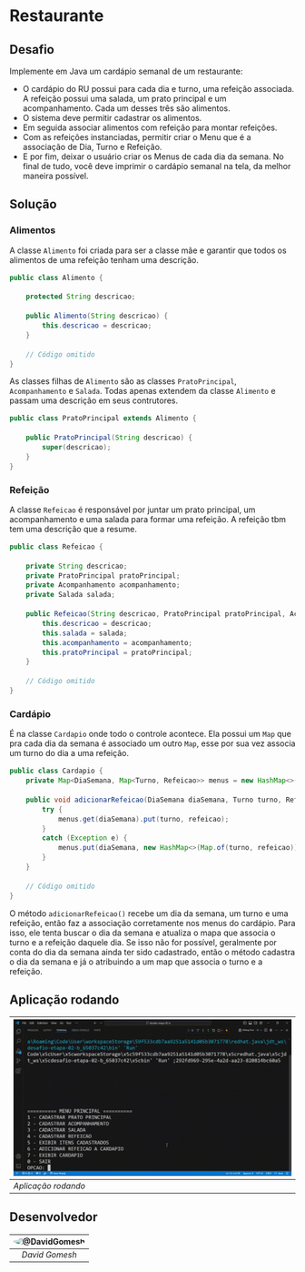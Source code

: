 # Restaurante

## Desafio

Implemente em Java um cardápio semanal de um restaurante:

- O cardápio do RU possui para cada dia e turno, uma refeição associada. A refeição possui uma salada, um prato principal e um acompanhamento. Cada um desses três são alimentos.
- O sistema deve permitir cadastrar os alimentos.
- Em seguida associar alimentos com refeição para montar refeições.
- Com as refeições instanciadas, permitir criar o Menu que é a associação de Dia, Turno e Refeição.
- E por fim, deixar o usuário criar os Menus de cada dia da semana. No final de tudo, você deve imprimir o cardápio semanal na tela, da melhor maneira possível.

## Solução

### Alimentos

A classe `Alimento` foi criada para ser a classe mãe e garantir que todos os alimentos de uma refeição tenham uma descrição.

```java
public class Alimento {
    
    protected String descricao;

    public Alimento(String descricao) {
        this.descricao = descricao;
    }

    // Código omitido
}
```

As classes filhas de `Alimento` são as classes `PratoPrincipal`, `Acompanhamento` e `Salada`. Todas apenas extendem da classe `Alimento` e passam uma descrição em seus contrutores.

```java
public class PratoPrincipal extends Alimento {

    public PratoPrincipal(String descricao) {
        super(descricao);
    }
}
```

### Refeição

A classe `Refeicao` é responsável por juntar um prato principal, um acompanhamento e uma salada para formar uma refeição. A refeição tbm tem uma descrição que a resume.

```java
public class Refeicao {

    private String descricao;
    private PratoPrincipal pratoPrincipal;
    private Acompanhamento acompanhamento;
    private Salada salada;

    public Refeicao(String descricao, PratoPrincipal pratoPrincipal, Acompanhamento acompanhamento, Salada salada) {
        this.descricao = descricao;
        this.salada = salada;
        this.acompanhamento = acompanhamento;
        this.pratoPrincipal = pratoPrincipal;
    }

    // Código omitido
}
```

### Cardápio

É na classe `Cardapio` onde todo o controle acontece. Ela possui um `Map` que pra cada dia da semana é associado um outro `Map`, esse por sua vez associa um turno do dia a uma refeição.

```java
public class Cardapio {
    private Map<DiaSemana, Map<Turno, Refeicao>> menus = new HashMap<>();

    public void adicionarRefeicao(DiaSemana diaSemana, Turno turno, Refeicao refeicao) {
        try {
            menus.get(diaSemana).put(turno, refeicao);
        }
        catch (Exception e) {
            menus.put(diaSemana, new HashMap<>(Map.of(turno, refeicao)));
        }
    }
    
    // Código omitido
}
```

O método `adicionarRefeicao()` recebe um dia da semana, um turno e uma refeição, então faz a associação corretamente nos menus do cardápio. Para isso, ele tenta buscar o dia da semana e atualiza o mapa que associa o turno e a refeição daquele dia. Se isso não for possível, geralmente por conta do dia da semana ainda ter sido cadastrado, então o método cadastra o dia da semana e já o atribuindo a um map que associa o turno e a refeição.

## Aplicação rodando

| ![Aplicação rodando](./restaurante.gif "Aplicação rodando") |
|-|
| *Aplicação rodando* |

## Desenvolvedor

| <img alt="@DavidGomesh" src="https://avatars.githubusercontent.com/DavidGomesh?size=64" style="border-radius: 50%;"> |
| :-: |
| *David Gomesh* |

